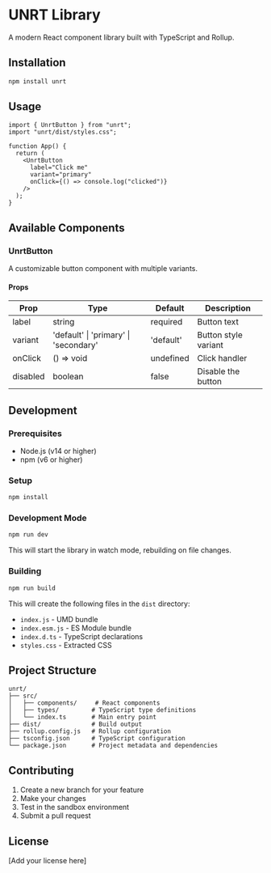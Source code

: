 # UNRT Library

A modern React component library built with TypeScript and Rollup.

## Installation

```bash
npm install unrt
```

## Usage

```tsx
import { UnrtButton } from "unrt";
import "unrt/dist/styles.css";

function App() {
  return (
    <UnrtButton
      label="Click me"
      variant="primary"
      onClick={() => console.log("clicked")}
    />
  );
}
```

## Available Components

### UnrtButton

A customizable button component with multiple variants.

#### Props

| Prop     | Type                                  | Default   | Description          |
| -------- | ------------------------------------- | --------- | -------------------- |
| label    | string                                | required  | Button text          |
| variant  | 'default' \| 'primary' \| 'secondary' | 'default' | Button style variant |
| onClick  | () => void                            | undefined | Click handler        |
| disabled | boolean                               | false     | Disable the button   |

## Development

### Prerequisites

- Node.js (v14 or higher)
- npm (v6 or higher)

### Setup

```bash
npm install
```

### Development Mode

```bash
npm run dev
```

This will start the library in watch mode, rebuilding on file changes.

### Building

```bash
npm run build
```

This will create the following files in the `dist` directory:

- `index.js` - UMD bundle
- `index.esm.js` - ES Module bundle
- `index.d.ts` - TypeScript declarations
- `styles.css` - Extracted CSS

## Project Structure

```
unrt/
├── src/
│   ├── components/     # React components
│   ├── types/         # TypeScript type definitions
│   └── index.ts       # Main entry point
├── dist/              # Build output
├── rollup.config.js   # Rollup configuration
├── tsconfig.json      # TypeScript configuration
└── package.json       # Project metadata and dependencies
```

## Contributing

1. Create a new branch for your feature
2. Make your changes
3. Test in the sandbox environment
4. Submit a pull request

## License

[Add your license here]
